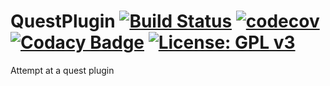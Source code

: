 # QuestPlugin [![Build Status](https://travis-ci.com/timanema/QuestPlugin.svg?branch=dev)](https://travis-ci.com/timanema/QuestPlugin) [![codecov](https://codecov.io/gh/timanema/QuestPlugin/branch/master/graph/badge.svg?token=L9SBEVscmL)](https://codecov.io/gh/timanema/QuestPlugin) [![Codacy Badge](https://api.codacy.com/project/badge/Grade/9be856236e574ad4a0c0c50511010f9e)](https://www.codacy.com?utm_source=github.com&amp;utm_medium=referral&amp;utm_content=timanema/QuestPlugin&amp;utm_campaign=Badge_Grade) [![License: GPL v3](https://img.shields.io/badge/License-GPLv3-blue.svg)](https://www.gnu.org/licenses/gpl-3.0)
                                                                                                                                                                                                                                                                                                                                                                                                                                                                                                                                                                                             


Attempt at a quest plugin
